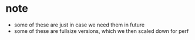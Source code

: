 # note

- some of these are just in case we need them in future
- some of these are fullsize versions, which we then scaled down for perf
